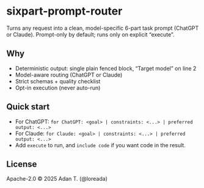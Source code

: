 # sixpart-prompt-router
Turns any request into a clean, model-specific 6-part task prompt (ChatGPT or Claude). Prompt-only by default; runs only on explicit “execute”.

## Why
- Deterministic output: single plain fenced block, “Target model” on line 2
- Model-aware routing (ChatGPT or Claude)
- Strict schemas + quality checklist
- Opt-in execution (never auto-run)

## Quick start
- For ChatGPT: `for ChatGPT: <goal> | constraints: <...> | preferred output: <...>`
- For Claude:  `for Claude: <goal> | constraints: <...> | preferred output: <...>`
- Add `execute` to run, and `include code` if you want code in the result.

## License
Apache-2.0 © 2025 Adan T. (@loreada)
